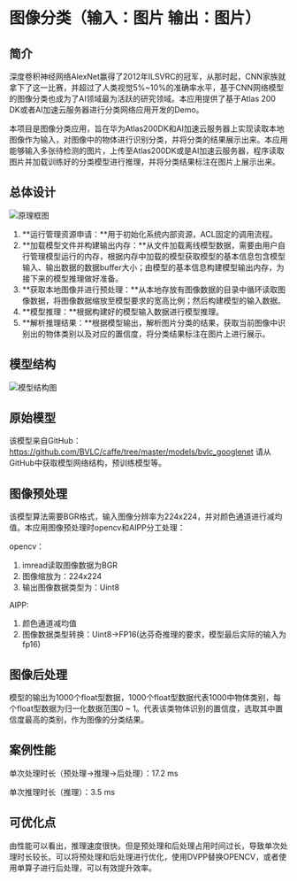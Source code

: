 # 图像分类（输入：图片 输出：图片）

## 简介

深度卷积神经网络AlexNet赢得了2012年ILSVRC的冠军，从那时起，CNN家族就拿下了这一比赛，并超过了人类视觉5%~10%的准确率水平，基于CNN网络模型的图像分类也成为了AI领域最为活跃的研究领域。本应用提供了基于Atlas 200 DK或者AI加速云服务器进行分类网络应用开发的Demo。

本项目是图像分类应用，旨在华为Atlas200DK和AI加速云服务器上实现读取本地图像作为输入，对图像中的物体进行识别分类，并将分类的结果展示出来。本应用能够输入多张待检测的图片，上传至Atlas200DK或是AI加速云服务器，程序读取图片并加载训练好的分类模型进行推理，并将分类结果标注在图片上展示出来。

## 总体设计

![原理框图](https://images.gitee.com/uploads/images/2020/0805/095543_cea73640_5395865.png "屏幕截图.png")  

1.  **运行管理资源申请：**用于初始化系统内部资源，ACL固定的调用流程。
2. **加载模型文件并构建输出内存：**从文件加载离线模型数据，需要由用户自行管理模型运行的内存，根据内存中加载的模型获取模型的基本信息包含模型输入、输出数据的数据buffer大小；由模型的基本信息构建模型输出内存，为接下来的模型推理做好准备。
3. **获取本地图像并进行预处理：**从本地存放有图像数据的目录中循环读取图像数据，将图像数据缩放至模型要求的宽高比例；然后构建模型的输入数据。
4. **模型推理：**根据构建好的模型输入数据进行模型推理。
5. **解析推理结果：**根据模型输出，解析图片分类的结果，获取当前图像中识别出的物体类别以及对应的置信度，将分类结果标注在图片上进行展示。





## 模型结构

![模型结构图](https://images.gitee.com/uploads/images/2020/0805/095721_70b4f185_5395865.png "屏幕截图.png")

## 原始模型

该模型来自GitHub：https://github.com/BVLC/caffe/tree/master/models/bvlc_googlenet 请从GitHub中获取模型网络结构，预训练模型等。

## 图像预处理

该模型算法需要BGR格式，输入图像分辨率为224x224，并对颜色通道进行减均值。本应用图像预处理时opencv和AIPP分工处理：

opencv：

1. imread读取图像数据为BGR
2. 图像缩放为：224x224
3. 输出图像数据类型为：Uint8

AIPP:

1. 颜色通道减均值
2. 图像数据类型转换：Uint8->FP16(达芬奇推理的要求，模型最后实际的输入为fp16)

## 图像后处理

模型的输出为1000个float型数据，1000个float型数据代表1000中物体类别，每个float型数据为归一化数据范围0 ~ 1。代表该类物体识别的置信度，选取其中置信度最高的类别，作为图像的分类结果。

## 案例性能

单次处理时长（预处理->推理->后处理）：17.2 ms

单次推理时长（推理）：3.5 ms

## 可优化点

由性能可以看出，推理速度很快。但是预处理和后处理占用时间过长，导致单次处理时长较长。可以将预处理和后处理进行优化，使用DVPP替换OPENCV，或者使用单算子进行后处理，可以有效提升效率。